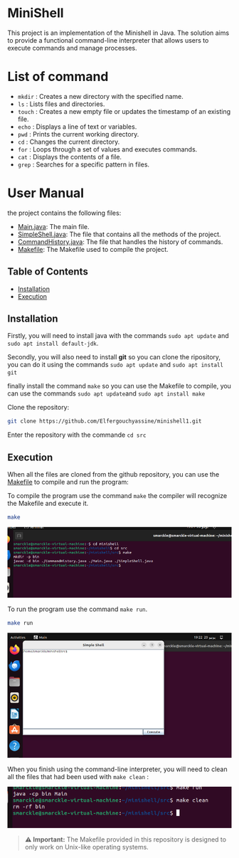 # MiniShell

This project is an implementation of the Minishell in Java. The solution aims to provide a functional command-line interpreter that allows users to execute commands and manage processes.

# List of command 

- `mkdir` : Creates a new directory with the specified name.
- `ls` : Lists files and directories.
- `touch` : Creates a new empty file or updates the timestamp of an existing file.
- `echo` : Displays a line of text or variables.
- `pwd` : Prints the current working directory.
- `cd` : Changes the current directory.
- `for` : Loops through a set of values and executes commands.
- `cat` : Displays the contents of a file.
- `grep` : Searches for a specific pattern in files.

# User Manual 

the project contains the following files:

- [Main.java](src/Main.java): The main file.
- [SimpleShell.java](src/SimpleShell.java): The file that contains all the methods of the project.
- [CommandHistory.java](src/CommandHistory.java): The file that handles the history of commands.
- [Makefile](src/Makefile): The Makefile used to compile the project.

## Table of Contents

- [Installation](#installation)
- [Execution](#Execution)

## Installation

Firstly, you will need to install java with the commands ```sudo apt update``` and ```sudo apt install default-jdk```.

Secondly, you will also need to install  **git** so you can clone the ripository, you can do it using the commands ```sudo apt update``` and ```sudo apt install git```

finally install the command ```make``` so you can use the Makefile to compile, you can use the commands ```sudo apt update```and ```sudo apt install make```

Clone the repository:

```bash
git clone https://github.com/Elfergouchyassine/minishell1.git
```

Enter the repository with the commande  ```cd src```

## Execution

When all the files are cloned from the github repository, you can use the [Makefile](src/Makefile) to compile and run the program:

To compile the program use the command ```make``` the compiler will recognize the Makefile and execute it.

```bash
make
```
![img.png](imgs/img.png)

To run the program use the command ```make run```.

```bash
make run
```
![img_1.png](imgs/img_1.png)

When you finish using the command-line interpreter, you will need to clean all the files that had been used with ```make clean``` :

![img_2.png](imgs/img_2.png)

> **⚠ Important:**
> The Makefile provided in this repository is designed to only work on Unix-like operating systems.